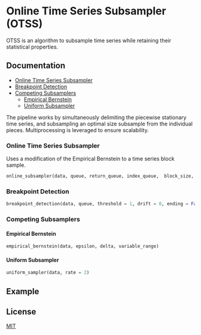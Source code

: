 # Online Time Series Subsampler (OTSS)
OTSS is an algorithm to subsample time series while retaining their statistical properties.
    
## Documentation

- [Online Time Series Subsampler](#Online-Time-Series-Subsampler)
- [Breakpoint Detection](#Breakpoint-Detection)
- [Competing Subsamplers](#Competing-Subsamplers)
  + [Empirical Bernstein](#Empirical-Bernstein)
  + [Uniform Subsampler](#Uniform-Subsampler)

The pipeline works by simultaneously delimiting the piecewise stationary time series, and subsampling an optimal size subsample from the individual pieces. Multiprocessing is leveraged to ensure scalability.

### Online Time Series Subsampler

Uses a modification of the Empirical Bernstein to a time series block sample.

```python
online_subsampler(data, queue, return_queue, index_queue,  block_size, epsilon, delta, variable_range, max_iteration = 1000)
```

### Breakpoint Detection

```python
breakpoint_detection(data, queue, threshold = 1, drift = 0, ending = False, show = True, ax = None)
```

### Competing Subsamplers

#### Empirical Bernstein

```python
empirical_bernstein(data, epsilon, delta, variable_range)
```

#### Uniform Subsampler

```python
uniform_sampler(data, rate = 2)
```

## Example

## License
[MIT](https://choosealicense.com/licenses/mit/)
